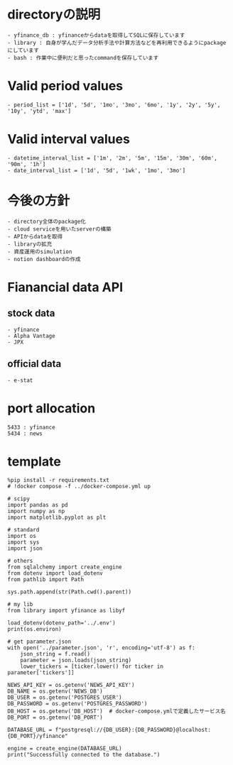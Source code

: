 # directoryの説明
    - yfinance_db : yfinanceからdataを取得してSQLに保存しています
    - library : 自身が学んだデータ分析手法や計算方法などを再利用できるようにpackageにしています
    - bash : 作業中に便利だと思ったcommandを保存しています

# Valid period values
    - period_list = ['1d', '5d', '1mo', '3mo', '6mo', '1y', '2y', '5y', '10y', 'ytd', 'max']
# Valid interval values
    - datetime_interval_list = ['1m', '2m', '5m', '15m', '30m', '60m', '90m', '1h']
    - date_interval_list = ['1d', '5d', '1wk', '1mo', '3mo']

# 今後の方針
    - directory全体のpackage化
    - cloud serviceを用いたserverの構築
    - APIからdataを取得
    - libraryの拡充
    - 資産運用のsimulation
    - notion dashboardの作成

# Fianancial data API
## stock data
    - yfinance
    - Alpha Vantage
    - JPX

## official data
    - e-stat

# port allocation
    5433 : yfinance
    5434 : news

# template
    %pip install -r requirements.txt
    # !docker compose -f ../docker-compose.yml up

    # scipy
    import pandas as pd
    import numpy as np
    import matplotlib.pyplot as plt

    # standard
    import os
    import sys
    import json

    # others
    from sqlalchemy import create_engine
    from dotenv import load_dotenv
    from pathlib import Path

    sys.path.append(str(Path.cwd().parent))

    # my lib
    from library import yfinance as libyf

    load_dotenv(dotenv_path='../.env')
    print(os.environ)

    # get parameter.json
    with open('../parameter.json', 'r', encoding='utf-8') as f:
        json_string = f.read()
        parameter = json.loads(json_string)
        lower_tickers = [ticker.lower() for ticker in parameter['tickers']]

    NEWS_API_KEY = os.getenv('NEWS_API_KEY')
    DB_NAME = os.getenv('NEWS_DB')
    DB_USER = os.getenv('POSTGRES_USER')
    DB_PASSWORD = os.getenv('POSTGRES_PASSWORD')
    DB_HOST = os.getenv('DB_HOST')  # docker-compose.ymlで定義したサービス名
    DB_PORT = os.getenv('DB_PORT')

    DATABASE_URL = f"postgresql://{DB_USER}:{DB_PASSWORD}@localhost:{DB_PORT}/yfinance"

    engine = create_engine(DATABASE_URL) 
    print("Successfully connected to the database.")